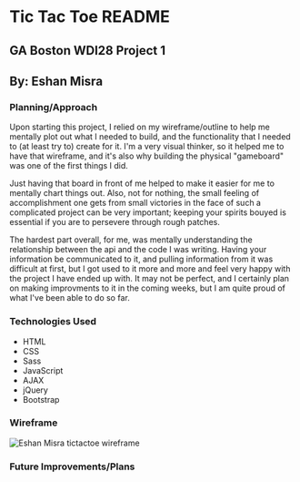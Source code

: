 # Tic Tac Toe README
## GA Boston WDI28 Project 1
## By: Eshan Misra

### Planning/Approach

Upon starting this project, I relied on my wireframe/outline to help me mentally plot out what I needed to build, and the functionality that I needed to (at least try to) create for it. I'm a very visual thinker, so it helped me to have that wireframe, and it's also why building the physical "gameboard" was one of the first things I did.

Just having that board in front of me helped to make it easier for me to mentally chart things out. Also, not for nothing, the small feeling of accomplishment one gets from small victories in the face of such a complicated project can be very important; keeping your spirits bouyed is essential if you are to persevere through rough patches.

The hardest part overall, for me, was mentally understanding the relationship between the api and the code I was writing. Having your information be communicated to it, and pulling information from it was difficult at first, but I got used to it more and more and feel very happy with the project I have ended up with. It may not be perfect, and I certainly plan on making improvments to it in the coming weeks, but I am quite proud of what I've been able to do so far.


### Technologies Used

* HTML
* CSS
* Sass
* JavaScript
* AJAX
* jQuery
* Bootstrap


### Wireframe

![Eshan Misra tictactoe wireframe]('https://imgur.com/a/qKsJVyC')


### Future Improvements/Plans
